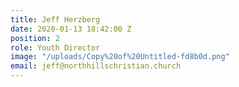```yaml
---
title: Jeff Herzberg
date: 2020-01-13 18:42:00 Z
position: 2
role: Youth Director
image: "/uploads/Copy%20of%20Untitled-fd8b0d.png"
email: jeff@northhillschristian.church
---
```


